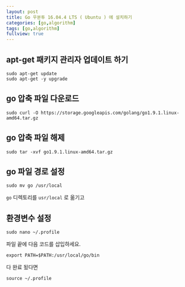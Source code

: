 ```yaml
---
layout: post
title: Go 우분투 16.04.4 LTS ( Ubuntu ) 에 설치하기
categories: [go,algorithm]
tags: [go,algorithm]
fullview: true
---
```


## apt-get 패키지 관리자 업데이트 하기
```
sudo apt-get update
sudo apt-get -y upgrade
```

## go 압축 파일 다운로드
```
sudo curl -O https://storage.googleapis.com/golang/go1.9.1.linux-amd64.tar.gz
```

## go 압축 파일 해제
```
sudo tar -xvf go1.9.1.linux-amd64.tar.gz
```

## go 파일 경로 설정
```
sudo mv go /usr/local
```
`go` 디렉토리를 `usr/local` 로 옮기고

## 환경변수 설정
```
sudo nano ~/.profile
```
파일 끝에 다음 코드를 삽입하세요.
```
export PATH=$PATH:/usr/local/go/bin
```
다 완료 됬다면
```
source ~/.profile
```
